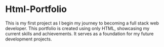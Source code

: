 # Html-Portfolio
This is my first project as I begin my journey to becoming a full stack web developer. This portfolio is created using only HTML, showcasing my current skills and achievements. It serves as a foundation for my future development projects.
